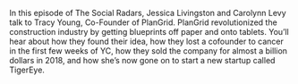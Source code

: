 In this episode of The Social Radars, Jessica Livingston and Carolynn Levy talk to Tracy Young, Co-Founder of PlanGrid.
PlanGrid revolutionized the construction industry by getting blueprints off paper and onto tablets. You’ll hear about how they found their idea, how they lost a cofounder to cancer in the first few weeks of YC, how they sold the company for almost a billion dollars in 2018, and how she’s now gone on to start a new startup called TigerEye.